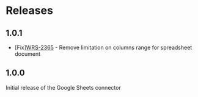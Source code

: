 # Releases

## 1.0.1

- [Fix][WRS-2365](https://chilipublishintranet.atlassian.net/browse/WRS-2365) - Remove limitation on columns range for spreadsheet document

## 1.0.0

Initial release of the Google Sheets connector
